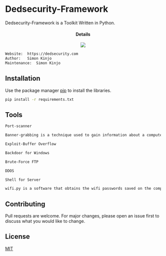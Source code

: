 # Dedsecurity-Framework

Dedsecurity-Framework is a Toolkit Written in Python.

</a>
<h4 align="center">Details</h4>                
<p align="center">
  </a>
  <a href="https://www.python.org/">
    <img src="https://img.shields.io/badge/Language-Python-blue.svg">
 </a>

```bash
Website:  https://dedsecurity.com
Author:   Simon Kinjo
Maintenance:  Simon Kinjo
```

## Installation

Use the package manager [pip](https://pip.pypa.io/en/stable/) to install the libraries.

```bash
pip install -r requirements.txt
```

## Tools
```bash
Port-scanner

Banner-grabbing is a technique used to gain information about a computer system on a network and the services running on its open ports. Administrators can use this to take inventory of the systems and services on their network.

Exploit-Buffer Overflow

Backdoor for Windows

Brute-Force FTP

DDOS

Shell for Server

wifi.py is a software that obtains the wifi passwords saved on the computer
```

## Contributing
Pull requests are welcome. For major changes, please open an issue first to discuss what you would like to change.
## License
[MIT](https://opensource.org/licenses/MIT)
